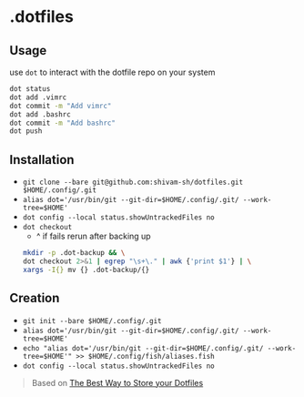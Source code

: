# .dotfiles

## Usage
use `dot` to interact with the dotfile repo on your system
``` bash
dot status
dot add .vimrc
dot commit -m "Add vimrc"
dot add .bashrc
dot commit -m "Add bashrc"
dot push
```


## Installation
- `git clone --bare git@github.com:shivam-sh/dotfiles.git $HOME/.config/.git`
- `alias dot='/usr/bin/git --git-dir=$HOME/.config/.git/ --work-tree=$HOME'`
- `dot config --local status.showUntrackedFiles no`
- `dot checkout`
  - ^ if fails rerun after backing up
  ``` bash
  mkdir -p .dot-backup && \
  dot checkout 2>&1 | egrep "\s+\." | awk {'print $1'} | \
  xargs -I{} mv {} .dot-backup/{}
  ```



## Creation
- `git init --bare $HOME/.config/.git`
- `alias dot='/usr/bin/git --git-dir=$HOME/.config/.git/ --work-tree=$HOME'`
- `echo "alias dot='/usr/bin/git --git-dir=$HOME/.config/.git/ --work-tree=$HOME'" >> $HOME/.config/fish/aliases.fish`
- `dot config --local status.showUntrackedFiles no`



> Based on [The Best Way to Store your Dotfiles](https://www.atlassian.com/git/tutorials/dotfiles)
